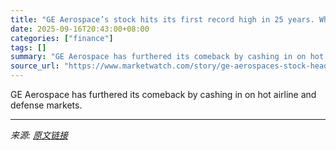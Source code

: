 ```yaml
---
title: "GE Aerospace’s stock hits its first record high in 25 years. What’s behind this year’s big gains."
date: 2025-09-16T20:43:00+08:00
categories: ["finance"]
tags: []
summary: "GE Aerospace has furthered its comeback by cashing in on hot airline and defense markets."
source_url: "https://www.marketwatch.com/story/ge-aerospaces-stock-heads-for-first-record-high-in-25-years-whats-behind-this-years-big-gains-3fd66fc0?mod=mw_rss_topstories"
---
```


GE Aerospace has furthered its comeback by cashing in on hot airline and defense markets.

---

*来源: [原文链接](https://www.marketwatch.com/story/ge-aerospaces-stock-heads-for-first-record-high-in-25-years-whats-behind-this-years-big-gains-3fd66fc0?mod=mw_rss_topstories)*
